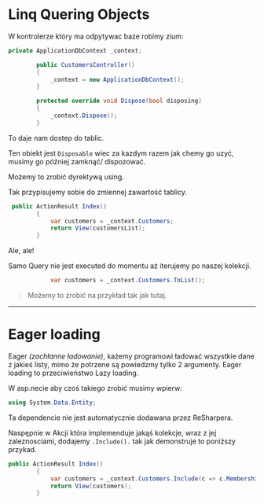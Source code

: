# Linq Quering Objects

W kontrolerze który ma odpytywac baze robimy zium:

```csharp
private ApplicationDbContext _context;

        public CustomersController()
        {
            _context = new ApplicationDbContext();
        }

        protected override void Dispose(bool disposing)
        {
            _context.Dispose();
        }
```

To daje nam dostep do tablic.

Ten obiekt jest `Disposable` wiec za kazdym razem jak chemy go uzyć, musimy go później zamknąć/ dispozować.

Możemy to zrobić dyrektywą using. 

Tak przypisujemy sobie do zmiennej zawartość tablicy.

```csharp
 public ActionResult Index()
        {
            var customers = _context.Customers;
            return View(customersList);
        }
```

Ale, ale!

Samo Query nie jest executed do momentu aż iterujemy po naszej kolekcji. 

```csharp
            var customers = _context.Customers.ToList();
```

> Możemy to zrobić na przykład tak jak tutaj.

---

# Eager loading

Eager *(zachłanne ładowanie)*, każemy programowi ładować wszystkie dane z jakieś listy, mimo że potrzene są powiedzmy tylko 2 argumenty. Eager loading to przeciwieństwo Lazy loading.

W asp.necie aby czoś takiego zrobić musimy wpierw:

```csharp
using System.Data.Entity;
```

Ta dependencie nie jest automatycznie dodawana przez ReSharpera. 

Naspępnie w Akcji która implemenduje jakąś kolekcje, wraz z jej zaleznosciami, dodajemy `.Include().` tak jak demonstruje to poniższy przykad.

```csharp
public ActionResult Index()
        {
            var customers = _context.Customers.Include(c => c.MembershipType).ToList();
            return View(customers);
        }
```

